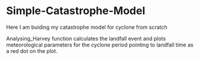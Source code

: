 # Simple-Catastrophe-Model
Here I am buiding my catastrophe model for cyclone from scratch

Analysing_Harvey function calculates the landfall event and plots meteorological parameters for the cyclone period pointing to landfall time as a red dot on the plot.
